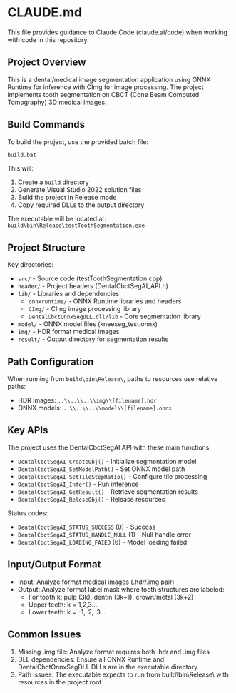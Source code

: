 # CLAUDE.md

This file provides guidance to Claude Code (claude.ai/code) when working with code in this repository.

## Project Overview

This is a dental/medical image segmentation application using ONNX Runtime for inference with CImg for image processing. The project implements tooth segmentation on CBCT (Cone Beam Computed Tomography) 3D medical images.

## Build Commands

To build the project, use the provided batch file:
```bash
build.bat
```

This will:
1. Create a `build` directory
2. Generate Visual Studio 2022 solution files
3. Build the project in Release mode
4. Copy required DLLs to the output directory

The executable will be located at: `build\bin\Release\testToothSegmentation.exe`

## Project Structure

Key directories:
- `src/` - Source code (testToothSegmentation.cpp)
- `header/` - Project headers (DentalCbctSegAI_API.h)
- `lib/` - Libraries and dependencies
  - `onnxruntime/` - ONNX Runtime libraries and headers
  - `CImg/` - CImg image processing library
  - `DentalCbctOnnxSegDLL.dll/lib` - Core segmentation library
- `model/` - ONNX model files (kneeseg_test.onnx)
- `img/` - HDR format medical images
- `result/` - Output directory for segmentation results

## Path Configuration

When running from `build\bin\Release\`, paths to resources use relative paths:
- HDR images: `..\\..\\..\\img\\[filename].hdr`
- ONNX models: `..\\..\\..\\model\\[filename].onnx`

## Key APIs

The project uses the DentalCbctSegAI API with these main functions:
- `DentalCbctSegAI_CreateObj()` - Initialize segmentation model
- `DentalCbctSegAI_SetModelPath()` - Set ONNX model path
- `DentalCbctSegAI_SetTileStepRatio()` - Configure tile processing
- `DentalCbctSegAI_Infer()` - Run inference
- `DentalCbctSegAI_GetResult()` - Retrieve segmentation results
- `DentalCbctSegAI_ReleseObj()` - Release resources

Status codes:
- `DentalCbctSegAI_STATUS_SUCCESS` (0) - Success
- `DentalCbctSegAI_STATUS_HANDLE_NULL` (1) - Null handle error
- `DentalCbctSegAI_LOADING_FAIED` (6) - Model loading failed

## Input/Output Format

- Input: Analyze format medical images (.hdr/.img pair)
- Output: Analyze format label mask where tooth structures are labeled:
  - For tooth k: pulp (3k), dentin (3k+1), crown/metal (3k+2)
  - Upper teeth: k = 1,2,3...
  - Lower teeth: k = -1,-2,-3...

## Common Issues

1. Missing .img file: Analyze format requires both .hdr and .img files
2. DLL dependencies: Ensure all ONNX Runtime and DentalCbctOnnxSegDLL DLLs are in the executable directory
3. Path issues: The executable expects to run from build\bin\Release\ with resources in the project root